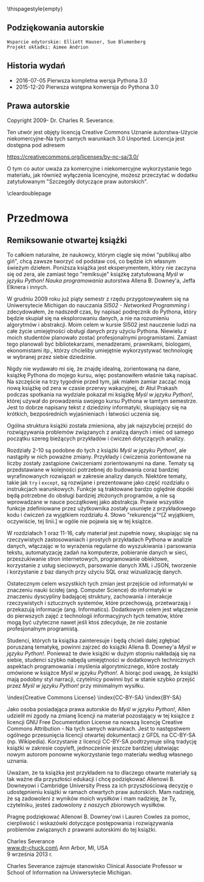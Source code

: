 \thispagestyle{empty}

Podziękowania autorskie
-----------------------

    Wsparcie edytorskie: Elliott Hauser, Sue Blumenberg
    Projekt okładki: Aimee Andrion

Historia wydań
--------------

* 2016-07-05 Pierwsza kompletna wersja Pythona 3.0
* 2015-12-20 Pierwsza wstępna konwersja do Pythona 3.0

Prawa autorskie
---------------

Copyright 2009- Dr. Charles R. Severance.

Ten utwór jest objęty licencją Creative Commons
Uznanie autorstwa-Użycie niekomercyjne-Na tych samych warunkach 3.0 Unported.
Licencja jest dostępna pod adresem

https://creativecommons.org/licenses/by-nc-sa/3.0/

O tym co autor uważa za komercyjne i niekomercyjne wykorzystanie tego materiału, jak również wyłączenia licencyjne, możesz przeczytać w dodatku zatytułowanym "Szczegóły dotyczące praw autorskich".

\cleardoublepage

Przedmowa
=========

Remiksowanie otwartej książki
-----------------------------

To całkiem naturalne, że naukowcy, którym ciągle się mówi "publikuj albo giń", chcą zawsze tworzyć od podstaw coś, co będzie ich własnym świeżym dziełem. Poniższa książka jest eksperymentem, który nie zaczyna się od zera, ale zamiast tego "remiksuje" książkę zatytułowaną *Myśl w języku Python! Nauka programowania* autorstwa Allena B. Downey'a, Jeffa Elknera i innych.

W grudniu 2009 roku już piąty semestr z rzędu przygotowywałem się na Uniwersytecie Michigan do nauczania *SI502 - Networked Programming* i zdecydowałem, że nadszedł czas, by napisać podręcznik do Pythona, który będzie skupiał się na eksplorowaniu danych, a nie na rozumieniu algorytmów i abstrakcji. Moim celem w kursie SI502 jest nauczenie ludzi na całe życie umiejętności obsługi danych przy użyciu Pythona. Niewielu z moich studentów planowało zostać profesjonalnymi programistami. Zamiast tego planowali być bibliotekarzami, menadżerami, prawnikami, biologami, ekonomistami itp., którzy chcieliby umiejętnie wykorzystywać technologię w wybranej przez siebie dziedzinie.

Nigdy nie wydawało mi się, że znajdę idealną, zorientowaną na dane, książkę Pythona do mojego kursu, więc postanowiłem właśnie taką napisać. Na szczęście na trzy tygodnie przed tym, jak miałem zamiar zacząć moją nową książkę od zera w czasie przerwy wakacyjnej, dr Atul Prakash podczas spotkania na wydziale pokazał mi książkę *Myśl w języku Python!*, której używał do prowadzenia swojego kursu Pythona w tamtym semestrze. Jest to dobrze napisany tekst z dziedziny informatyki, skupiający się na krótkich, bezpośrednich wyjaśnieniach i łatwości uczenia się.

Ogólna struktura książki została zmieniona, aby jak najszybciej przejść do rozwiązywania problemów związanych z analizą danych i mieć od samego początku szereg bieżących przykładów i ćwiczeń dotyczących analizy.

Rozdziały 2-10 są podobne do tych z książki *Myśl w języku Python!*, ale nastąpiły w nich poważne zmiany. Przykłady i ćwiczenia zorientowane na liczby zostały zastąpione ćwiczeniami zorientowanymi na dane. Tematy są przedstawiane w kolejności potrzebnej do budowania coraz bardziej wyrafinowanych rozwiązań w zakresie analizy danych. Niektóre tematy, takie jak `try` i `except`, są rozwijane i prezentowane jako część rozdziału o instrukcjach warunkowych. Funkcje są traktowane bardzo oględnie dopóki będą potrzebne do obsługi bardziej złożonych programów, a nie są wprowadzane w nauce początkowej jako abstrakcja. Prawie wszystkie funkcje zdefiniowane przez użytkownika zostały usunięte z przykładowego kodu i ćwiczeń za wyjątkiem rozdziału 4. Słowo "rekurencja"^[Z wyjątkiem, oczywiście, tej linii.] w ogóle nie pojawia się w tej książce.

W rozdziałach 1 oraz 11-16, cały materiał jest zupełnie nowy, skupiając się na rzeczywistych zastosowaniach i prostych przykładach Pythona w analizie danych, włączając w to wyrażenia regularne do wyszukiwania i parsowania tekstu, automatyzację zadań na komputerze, pobieranie danych w sieci, przeszukiwanie stron internetowych, programowanie obiektowe, korzystanie z usług sieciowych, parsowanie danych XML i JSON, tworzenie i korzystanie z baz danych przy użyciu SQL oraz wizualizację danych.

Ostatecznym celem wszystkich tych zmian jest przejście od informatyki w znaczeniu nauki ścisłej (ang. Computer Science) do informatyki w znaczeniu dyscypliny badającej struktury, zachowania i interakcje rzeczywistych i sztucznych systemów, które przechowują, przetwarzają i przekazują informacje (ang. Informatics). Dodatkowym celem jest włączenie do pierwszych zajęć z technologii informacyjnych tych tematów, które mogą być użyteczne nawet jeśli ktoś zdecyduje, że nie zostanie profesjonalnym programistą.

Studenci, których ta książka zainteresuje i będą chcieli dalej zgłębiać poruszaną tematykę, powinni zajrzeć do książki Allena B. Downey'a *Myśl w języku Python!*. Ponieważ te dwie książki w dużym stopniu nakładają się na siebie, studenci szybko nabędą umiejętności w dodatkowych technicznych aspektach programowania i myślenia algorytmicznego, które zostały omówione w książce *Myśl w języku Python!*. A biorąc pod uwagę, że książki mają podobny styl narracji, czytelnicy powinni być w stanie szybko przejść przez *Myśl w języku Python!* przy minimalnym wysiłku.

\index{Creative Commons License}
\index{CC-BY-SA}
\index{BY-SA}

Jako osoba posiadająca prawa autorskie do *Myśl w języku Python!*, Allen udzielił mi zgody na zmianę licencji na materiał pozostający w tej książce z licencji GNU Free Documentation License na nowszą licencję Creative Commons Attribution - Na tych samych warunkach. Jest to następstwem ogólnego przesunięcia licencji otwartej dokumentacji z GFDL na CC-BY-SA (np. Wikipedia). Korzystanie z licencji CC-BY-SA podtrzymuje silną tradycję książki w zakresie copyleft, jednocześnie jeszcze bardziej ułatwiając nowym autorom ponowne wykorzystanie tego materiału według własnego uznania.

Uważam, że ta książka jest przykładem na to dlaczego otwarte materiały są tak ważne dla przyszłości edukacji i chcę podziękować Allenowi B. Downeyowi i Cambridge University Press za ich przyszłościową decyzję o udostępnieniu książki w ramach otwartych praw autorskich. Mam nadzieję, że są zadowoleni z wyników moich wysiłków i mam nadzieję, że Ty, czytelniku, jesteś zadowolony z *naszych* zbiorowych wysiłków.

Pragnę podziękować Allenowi B. Downey'owi i Lauren Cowles za pomoc, cierpliwość i wskazówki dotyczące postępowania i rozwiązywania problemów związanych z prawami autorskimi do tej książki.

Charles Severance\
www.dr-chuck.com\
Ann Arbor, MI, USA\
9 września 2013 r.

Charles Severance zajmuje stanowisko Clinical Associate Professor w School of Information na Uniwersytecie Michigan.

